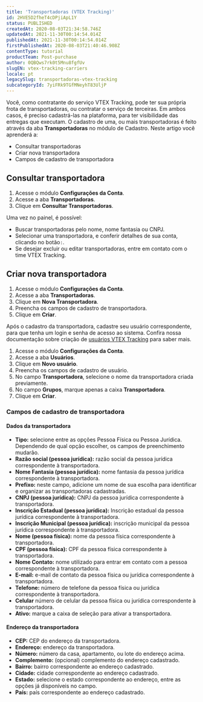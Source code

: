 ```yaml
---
title: 'Transportadoras (VTEX Tracking)'
id: 2HVE5D2fheT4cDPjiApL1Y
status: PUBLISHED
createdAt: 2020-08-03T21:34:58.746Z
updatedAt: 2021-11-30T00:14:54.014Z
publishedAt: 2021-11-30T00:14:54.014Z
firstPublishedAt: 2020-08-03T21:40:46.908Z
contentType: tutorial
productTeam: Post-purchase
author: 0QBQws7rk0t5Mnu8fgfUv
slugEN: vtex-tracking-carriers
locale: pt
legacySlug: transportadoras-vtex-tracking
subcategoryId: 7yiFRk9TGfMNeyhT83UljP
---
```


Você, como contratante do serviço VTEX Tracking, pode ter sua própria frota de transportadoras, ou contratar o serviço de terceiras. Em ambos casos, é preciso cadastrá-las na plataforma, para ter visibilidade das entregas que executam. O cadastro de uma, ou mais transportadoras é feito através da aba **Transportadoras** no módulo de Cadastro. Neste artigo você aprenderá a: 

- Consultar transportadoras  
- Criar nova transportadora  
- Campos de cadastro de transportadora  

## Consultar transportadora

1. Acesse o módulo **Configurações da Conta**.  
2. Acesse a aba **Transportadoras**.  
3. Clique em **Consultar Transportadoras**.  

Uma vez no painel, é possível:
- Buscar transportadoras pelo nome, nome fantasia ou CNPJ.  
- Selecionar uma transportadora, e conferir detalhes de sua conta, clicando no botão`:`.  
- Se desejar excluir ou editar transportadoras, entre em contato com o time VTEX Tracking.  

## Criar nova transportadora

1. Acesse o módulo **Configurações da Conta**.  
2. Acesse a aba **Transportadoras**.  
3. Clique em **Nova Transportadora**.  
4. Preencha os campos de cadastro de transportadora.   
5. Clique em **Criar**.  

Após o cadastro da transportadora, cadastre seu usuário correspondente, para que tenha um login e senha de acesso ao sistema. Confira nossa documentação sobre criação de [usuários VTEX Tracking](/pt/tutorial/usuarios-vtex-trackin--1zn5nrvkoWtx0pcabbRhSZ#consultar-usuario) para saber mais. 

1. Acesse o módulo **Configurações da Conta**.  
2. Acesse a aba **Usuários**.  
3. Clique em **Novo usuário**.  
4. Preencha os campos de cadastro de usuário.   
5. No campo **Transportadora**, selecione o nome da transportadora criada previamente.  
6. No campo **Grupos**, marque apenas a caixa **Transportadora**.  
7. Clique em **Criar**.  

### Campos de cadastro de transportadora

#### Dados da transportadora

- **Tipo:** selecione entre as opções Pessoa Física ou Pessoa Jurídica. Dependendo de qual opção escolher, os campos de preenchimento mudarão.   
- **Razão social (pessoa jurídica):** razão social da pessoa jurídica correspondente à transportadora.  
- **Nome Fantasia (pessoa jurídica):** nome fantasia da pessoa jurídica correspondente à transportadora.  
- **Prefixo:** neste campo, adicione um nome de sua escolha para identificar e organizar as transportadoras cadastradas.  
- **CNPJ (pessoa jurídica):** CNPJ da pessoa jurídica correspondente à transportadora.  
- **Inscrição Estadual (pessoa jurídica):** Inscrição estadual da pessoa jurídica correspondente à transportadora.  
- **Inscrição Municipal (pessoa jurídica):** inscrição municipal da pessoa jurídica correspondente à transportadora.  
- **Nome (pessoa física):** nome da pessoa física correspondente à transportadora.  
- **CPF (pessoa física):** CPF da pessoa física correspondente à transportadora.  
- **Nome Contato:** nome utilizado para entrar em contato com a pessoa correspondente à transportadora.  
- **E-mail:**  e-mail de contato da pessoa física ou jurídica correspondente à transportadora.  
- **Telefone:** número de telefone da pessoa física ou jurídica correspondente à transportadora.  
- **Celular**  número de celular da pessoa física ou jurídica correspondente à transportadora.  
- **Ativo:** marque a caixa de seleção para ativar a transportadora.   

#### Endereço da transportadora

- **CEP:** CEP do endereço da transportadora.   
- **Endereço:**  endereço da transportadora.  
- **Número:** número da casa, apartamento, ou lote do endereço acima.  
- **Complemento:** (opcional) complemento do endereço cadastrado.  
- **Bairro:** bairro correspondente ao endereço cadastrado.  
- **Cidade:** cidade correspondente ao endereço cadastrado.  
- **Estado:** selecione o estado correspondente ao endereço, entre as opções já disponíveis no campo.  
- **País:** país correspondente ao endereço cadastrado.   

